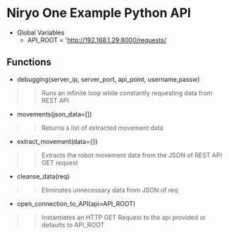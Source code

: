 # Niryo One Example Python API
- Global Variables
  - API_ROOT = 'http://192.168.1.29:8000/requests/
  
## Functions

- debugging(server_ip, server_port, api_point, username,passw)
>> Runs an infinite loop while constantly requesting data from REST API


- movements(json_data=[])
>>  Returns a list of extracted movement data

- extract_movement(data={})
>> Extracts the robot movement data from the JSON of REST API GET request

- cleanse_data(req)
>> Eliminates unnecessary data from JSON of req

- open_connection_to_API(api=API_ROOT)
>> Instantiates an HTTP GET Request to the  api provided or defaults to API_ROOT
